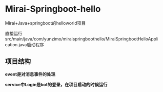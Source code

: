 # Mirai-Springboot-hello

Mirai+Java+springboot的helloworld项目

直接运行src/main/java/com/yunzimo/miraispringboothello/MiraiSpringbootHelloApplication.java启动程序

## 项目结构
**event是对消息事件的处理**

**service中Login是bot的登录，在项目启动的时候运行**